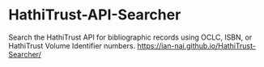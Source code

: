 # HathiTrust-API-Searcher
Search the HathiTrust API for bibliographic records using OCLC, ISBN, or HathiTrust Volume Identifier numbers.
https://ian-nai.github.io/HathiTrust-Searcher/
